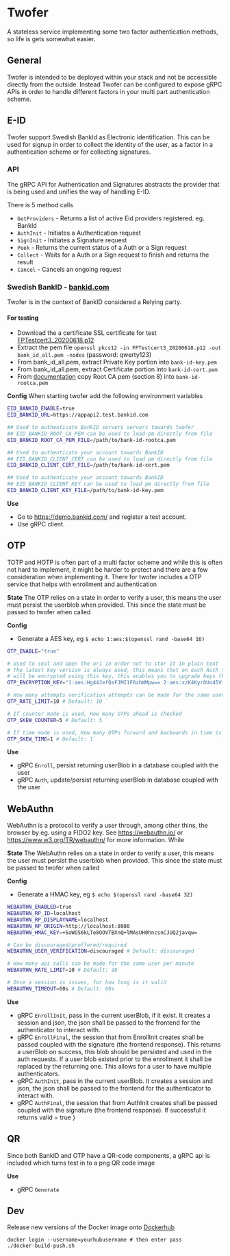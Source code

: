 # Twofer
A stateless service implementing some two factor authentication methods, so life is gets somewhat easier. 
 
 ## General 
 Twofer is intended to be deployed within your stack and not be accessible directly from the outside. 
 Instead Twofer can be configured to expose gRPC APIs in order to handle different factors in your multi part authentication 
 scheme.
 
 
## E-ID
Twofer support Swedish BankId as Electronic identification. This can be used for signup in order to collect the 
 identity of the user, as a factor in a authentication scheme or for collecting signatures.
 
### API 
The gRPC API for Authentication and Signatures abstracts the provider that is being used and unifies the way of handling 
E-ID.  

There is 5 method calls
* `GetProviders` - Returns a list of active Eid providers registered. eg. BankId
* `AuthInit` - Initiates a Authentication request  
* `SignInit` - Initiates a Signature request
* `Peek` - Returns the current status of a Auth or a Sign request
* `Collect` - Waits for a Auth or a Sign request to finish and returns the result
* `Cancel` - Cancels an ongoing request 

### Swedish BankID - [bankid.com](https://www.bankid.com/bankid-i-dina-tjanster/rp-info)
Twofer is in the context of BankID considered a Relying party.

#### For testing
* Download the a certificate SSL certificate for test [FPTestcert3_20200618.p12](https://www.bankid.com/assets/bankid/rp/FPTestcert3_20200618.p12)
* Extract the pem file `openssl pkcs12 -in FPTestcert3_20200618.p12 -out bank_id_all.pem -nodes` (password: qwerty123)
* From bank_id_all.pem, extract Private Key portion into  `bank-id-key.pem`
* From bank_id_all.pem, extract Certificate portion into  `bank-id-cert.pem` 
* From [documentation](https://www.bankid.com/assets/bankid/rp/bankid-relying-party-guidelines-v3.5.pdf) copy Root CA pem (section 8) into `bank-id-rootca.pem`

**Config**
When starting twofer add the following environment variables
```bash
EID_BANKID_ENABLE=true
EID_BANKID_URL=https://appapi2.test.bankid.com

## Used to authenticate BankID servers servers towards twofer
## EID_BANKID_ROOT_CA_PEM can be used to load pm directly from file
EID_BANKID_ROOT_CA_PEM_FILE=/path/to/bank-id-rootca.pem  

## Used to authenticate your account towards BankID
## EID_BANKID_CLIENT_CERT can be used to load pm directly from file
EID_BANKID_CLIENT_CERT_FILE=/path/to/bank-id-cert.pem    

## Used to authenticate your account towards BankID
## EID_BANKID_CLIENT_KEY can be used to load pm directly from file
EID_BANKID_CLIENT_KEY_FILE=/path/to/bank-id-key.pem      
```

**Use**
* Go to https://demo.bankid.com/ and register a test account.
* Use gRPC client.

## OTP
TOTP and HOTP is often part of a multi factor scheme and while this is often not hard to implement, it might be harder 
to protect and there are a few consideration when implementing it. There for twofer includes a OTP service that helps 
with enrollment and authentication

**State**
The OTP relies on a state in order to verify a user, this means the user must persist the userblob when provided. This 
since the state must be passed to twofer when called

**Config**
* Generate a AES key, eg `$ echo 1:aes:$(openssl rand -base64 16)`

```bash
OTP_ENABLE="true"

# Used to seal and open the uri in order not to stor it in plain text
# The latest key version is always used, this means that on each Auth the returning blob
# will be encrypted using this key, this enables you to upgrade keys that protects the users credentials
OTP_ENCRYPTION_KEY="1:aes:Hg44JefQsFJMI1F0zhWMpw== 2:aes:xzK4KyrOUo45VfFiF9vijw=="  

# How many attempts verification attempts can be made for the same user a minute
OTP_RATE_LIMIT=10 # Default: 10 `

# If counter mode is used, How many OTPs ahead is checked
OTP_SKEW_COUNTER=5 # Default: 5 `

# If time mode is used, How many OTPs forward and backwards in time is checked
OTP_SKEW_TIME=1 # Default: 1`
```

**Use**
* gRPC `Enroll`, persist returning userBlob in a database coupled with the user
* gRPC `Auth`, update/persist returning userBlob in database coupled with the user

 
## WebAuthn
WebAuthn is a protocol to verify a user through, among other thins, the browser by eg. using a FIDO2 key.
See https://webauthn.io/ or https://www.w3.org/TR/webauthn/ for more information. While 

**State**
The WebAuthn relies on a state in order to verify a user, this means the user must persist the userblob when provided. This 
since the state must be passed to twofer when called

**Config**
* Generate a HMAC key, eg `$ echo $(openssl rand -base64 32)`

```bash
WEBAUTHN_ENABLED=true
WEBAUTHN_RP_ID=localhost
WEBAUTHN_RP_DISPLAYNAME=localhost
WEBAUTHN_RP_ORIGIN=http://localhost:8080
WEBAUTHN_HMAC_KEY=+SoWOS6kLTe8OOVTBXnQ+lMAsUH0hncsnCJUQ2javqw=

# Can be discouraged/proffered/required 
WEBAUTHN_USER_VERIFICATION=discouraged # Default: discouraged `

# How many api calls can be made for the same user per minute
WEBAUTHN_RATE_LIMIT=10 # Default: 10

# Once a session is issues, for how long is it valid
WEBAUTHN_TIMEOUT=60s # Default: 60s
```

**Use**
* gRPC `EnrollInit`, pass in the current userBlob, if it exist. It creates a session and json, the json shall be passed to the frontend for the authenticator to interact with. 
* gRPC `EnrollFinal`, the session that from EnrollInit creates shall be passed coupled with the signature (the frontend response). 
  This returns a userBlob on success, this blob should be persisted and used in the auth requests. If a user blob existed prior to the enrollment it 
  shall be replaced by the returning one. This allows for a user to have multiple authenticators.
* gRPC `AuthInit`, pass in the current userBlob. It creates a session and json, the json shall be passed to the frontend for the authenticator to interact with.
* gRPC `AuthFinal`, the session that from AuthInit creates shall be passed coupled with the signature (the frontend response). 
  If successful it returns valid = true
}


## QR
Since both BankID and OTP have a QR-code components, a gRPC api is included which turns test in to a png QR code image

**Use**
* gRPC `Generate`

## Dev
Release new versions of the Docker image onto [Dockerhub](https://hub.docker.com/r/modfin/twofer)  
```
docker login --username=yourhubusername # then enter pass
./docker-build-push.sh
```
